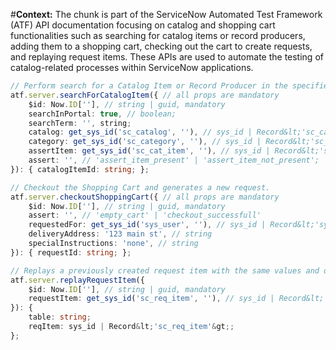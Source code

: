#**Context:** The chunk is part of the ServiceNow Automated Test Framework (ATF) API documentation focusing on catalog and shopping cart functionalities such as searching for catalog items or record producers, adding them to a shopping cart, checking out the cart to create requests, and replaying request items. These APIs are used to automate the testing of catalog-related processes within ServiceNow applications.
```typescript
// Perform search for a Catalog Item or Record Producer in the specified Catalog and Category
atf.server.searchForCatalogItem({ // all props are mandatory
    $id: Now.ID[''], // string | guid, mandatory
    searchInPortal: true, // boolean;
    searchTerm: '', string;
    catalog: get_sys_id('sc_catalog', ''), // sys_id | Record&lt;'sc_catalog'&gt;;
    category: get_sys_id('sc_category', ''), // sys_id | Record&lt;'sc_category'&gt;;
    assertItem: get_sys_id('sc_cat_item', ''), // sys_id | Record&lt;'sc_cat_item'&gt;;
    assert: '', // 'assert_item_present' | 'assert_item_not_present';
}): { catalogItemId: string; };

// Checkout the Shopping Cart and generates a new request.
atf.server.checkoutShoppingCart({ // all props are mandatory
    $id: Now.ID[''], // string | guid, mandatory
    assert: '', // 'empty_cart' | 'checkout_successfull'
    requestedFor: get_sys_id('sys_user', ''), // sys_id | Record&lt;'sys_user'&gt;
    deliveryAddress: '123 main st', // string
    specialInstructions: 'none', // string
}): { requestId: string; };

// Replays a previously created request item with the same values and options.
atf.server.replayRequestItem({ 
    $id: Now.ID[''], // string | guid, mandatory
    requestItem: get_sys_id('sc_req_item', ''), // sys_id | Record&lt;'sc_req_item'&gt;;
}): {
    table: string;
    reqItem: sys_id | Record&lt;'sc_req_item'&gt;;
};
```